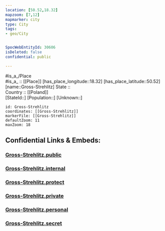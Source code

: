 ```yaml
---
location: [50.52,18.32] 
mapzoom: [7,12] 
mapmarker: city 
type: City
tags:
- geo/City


SpocWebEntityId: 30606
isDeleted: false
confidential: public

---
```

#is_a_/Place  
#is_a_ :: [[Place]] 
[has_place_longitude::18.32] 
[has_place_latitude::50.52] 
[name::Gross-Strehlitz] 
State ::  
Country :: [[Poland]]  
[StateId::] 
[Population::] 
[Unknown::] 


```leaflet
id: Gross-Strehlitz
coordinates: [[Gross-Strehlitz]] 
markerFile: [[Gross-Strehlitz]] 
defaultZoom: 11 
maxZoom: 18
```


## Confidential Links & Embeds: 

### [Gross-Strehlitz.public](/_public/\Earth\Continent\Europe\Europe~East\Poland\Provinces~Poland\Opole\CityGross-Strehlitz.public.md) 

### [Gross-Strehlitz.internal](/_internal/\Earth\Continent\Europe\Europe~East\Poland\Provinces~Poland\Opole\CityGross-Strehlitz.internal.md) 

### [Gross-Strehlitz.protect](/_protect/\Earth\Continent\Europe\Europe~East\Poland\Provinces~Poland\Opole\CityGross-Strehlitz.protect.md) 

### [Gross-Strehlitz.private](/_private/\Earth\Continent\Europe\Europe~East\Poland\Provinces~Poland\Opole\CityGross-Strehlitz.private.md) 

### [Gross-Strehlitz.personal](/_personal/\Earth\Continent\Europe\Europe~East\Poland\Provinces~Poland\Opole\CityGross-Strehlitz.personal.md) 

### [Gross-Strehlitz.secret](/_secret/\Earth\Continent\Europe\Europe~East\Poland\Provinces~Poland\Opole\CityGross-Strehlitz.secret.md)

